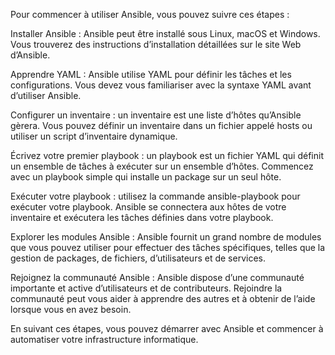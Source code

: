 Pour commencer à utiliser Ansible, vous pouvez suivre ces étapes :

Installer Ansible : Ansible peut être installé sous Linux, macOS et Windows. Vous trouverez des instructions d’installation détaillées sur le site Web d’Ansible.

Apprendre YAML : Ansible utilise YAML pour définir les tâches et les configurations. Vous devez vous familiariser avec la syntaxe YAML avant d’utiliser Ansible.

Configurer un inventaire : un inventaire est une liste d’hôtes qu’Ansible gèrera. Vous pouvez définir un inventaire dans un fichier appelé hosts ou utiliser un script d’inventaire dynamique.

Écrivez votre premier playbook : un playbook est un fichier YAML qui définit un ensemble de tâches à exécuter sur un ensemble d’hôtes. Commencez avec un playbook simple qui installe un package sur un seul hôte.

Exécuter votre playbook : utilisez la commande ansible-playbook pour exécuter votre playbook. Ansible se connectera aux hôtes de votre inventaire et exécutera les tâches définies dans votre playbook.

Explorer les modules Ansible : Ansible fournit un grand nombre de modules que vous pouvez utiliser pour effectuer des tâches spécifiques, telles que la gestion de packages, de fichiers, d’utilisateurs et de services.

Rejoignez la communauté Ansible : Ansible dispose d’une communauté importante et active d’utilisateurs et de contributeurs. Rejoindre la communauté peut vous aider à apprendre des autres et à obtenir de l’aide lorsque vous en avez besoin.

En suivant ces étapes, vous pouvez démarrer avec Ansible et commencer à automatiser votre infrastructure informatique.

